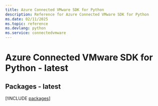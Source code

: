 ```yaml
---
title: Azure Connected VMware SDK for Python
description: Reference for Azure Connected VMware SDK for Python
ms.date: 02/11/2025
ms.topic: reference
ms.devlang: python
ms.service: connectedvmware
---
```

# Azure Connected VMware SDK for Python - latest
## Packages - latest
[!INCLUDE [packages](connected-vmware-index.md)]